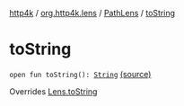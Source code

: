 [http4k](../../index.md) / [org.http4k.lens](../index.md) / [PathLens](index.md) / [toString](./to-string.md)

# toString

`open fun toString(): `[`String`](https://kotlinlang.org/api/latest/jvm/stdlib/kotlin/-string/index.html) [(source)](https://github.com/http4k/http4k/blob/master/http4k-core/src/main/kotlin/org/http4k/lens/path.kt#L31)

Overrides [Lens.toString](../-lens/to-string.md)

